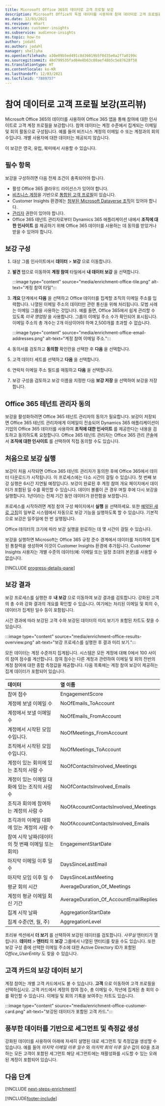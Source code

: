 ```yaml
---
title: Microsoft Office 365의 데이터로 고객 프로필 보강
description: Microsoft Office의 독점 데이터를 사용하여 참여 데이터로 고객 프로필을 보강합니다.
ms.date: 12/03/2021
ms.reviewer: mhart
ms.service: customer-insights
ms.subservice: audience-insights
ms.topic: how-to
author: jodahl
ms.author: jodahl
manager: shellyha
ms.openlocfilehash: a30e09b5ed491c8d36019b5f0d35e0a2f7a0199c
ms.sourcegitcommit: 48d799535fad84e8b63c80aef48b5c5e87628f58
ms.translationtype: HT
ms.contentlocale: ko-KR
ms.lasthandoff: 12/03/2021
ms.locfileid: "7889757"
---
```

# <a name="enrich-customer-profiles-with-engagement-data-preview"></a>참여 데이터로 고객 프로필 보강(프리뷰)

Microsoft Office 365의 데이터를 사용하여 Office 365 앱을 통해 참여에 대한 인사이트로 고객 계정 프로필을 보강합니다. 참여 데이터는 계정 수준에서 집계되는 이메일 및 회의 활동으로 구성됩니다. 예를 들어 비즈니스 계정의 이메일 수 또는 계정과의 회의 수입니다. 개별 사용자에 대한 데이터는 제공되지 않습니다. 

이 보강은 영국, 유럽, 북미에서 사용할 수 있습니다.

## <a name="prerequisites"></a>필수 항목

보강을 구성하려면 다음 전제 조건이 충족되어야 합니다.

- 활성 Office 365 클라우드 라이선스가 있어야 합니다.
- [비즈니스 계정](work-with-business-accounts.md)을 기반으로 [통합된 고객 프로필](customer-profiles.md)이 있습니다.
- Customer Insights 환경에는 [첨부된 Microsoft Dataverse 조직](create-environment.md#step-3-connect-to-microsoft-dataverse)이 있어야 합니다.
- [관리자](permissions.md#administrator) 권한이 있어야 합니다.
- Office 365 테넌트 관리자로부터 Dynamics 365 애플리케이션 내에서 **조직에 대한 인사이트** 를 제공하기 위해 Office 365 데이터를 사용하는 데 동의를 받았거나 받을 수 있어야 합니다.

## <a name="configure-the-enrichment"></a>보강 구성

1. 대상 그룹 인사이트에서 **데이터** > **보강** 으로 이동합니다.

1. **발견** 탭으로 이동하여 **계정 참여** 타일에서 **내 데이터 보강** 을 선택합니다.

   :::image type="content" source="media/enrichment-office-tile.png" alt-text="계정 참여 타일":::
   
1. **개요** 단계에서 **다음** 을 선택하고 Office 데이터를 집계할 조직의 이메일 주소를 입력합니다. 나열된 이메일 주소의 데이터만 관련 통신을 위해 처리됩니다. 모범 사례는 이메일 그룹을 사용하는 것입니다. 예를 들면, Office 365에서 쉽게 관리할 수 있도록 *미국 영업팀* 을 사용합니다. 그룹의 이메일 주소 수가 확인되어 표시됩니다. 이메일 주소의 총 개수는 2개 이상이어야 하며 2,500개를 초과할 수 없습니다.

   :::image type="content" source="media/enrichment-office-email-addresses.png" alt-text="계정 참여 이메일 주소.":::

1. 동의서를 검토하고 **동의함** 확인란을 선택한 후 **다음** 을 선택합니다.

1. 고객 데이터 세트를 선택하고 **다음** 을 선택합니다.

1. 연락처 이메일 주소 필드를 매핑하고 **다음** 을 선택합니다.

1. 보강 구성을 검토하고 보강 이름을 지정한 다음 **보강 저장** 을 선택하여 보강을 저장합니다.

## <a name="office-365-tenant-administrator-consent"></a>Office 365 테넌트 관리자 동의

보강을 활성화하려면 Office 365 테넌트 관리자의 동의가 필요합니다. 보강이 저장되면 Office 365 테넌트 관리자에게 이메일이 전송되어 Dynamics 365 애플리케이션이 기업의 Office 365 데이터를 사용하여 **조직에 대한 인사이트** 를 제공한다는 내용을 검토하고 동의하도록 요청합니다. Office 365 테넌트 관리자는 Office 365 관리 콘솔에서 **조직에 대한 인사이트** 를 선택하여 직접 동의할 수도 있습니다.

## <a name="running-the-enrichment-for-the-first-time"></a>처음으로 보강 실행

보강이 처음 시작되면 Office 365 테넌트 관리자가 동의한 후에 Office 365에서 데이터 다운로드가 시작됩니다. 이 프로세스에는 다소 시간이 걸릴 수 있습니다. 첫 번째 보강 실행은 6시간 지연될 예정입니다. 보강이 완료된 후 계정 참여 개요 페이지에서 데이터가 포함된 일 수를 확인할 수 있습니다. 데이터 볼륨이 큰 경우 며칠 후에 다시 보강을 실행합니다. 1년이라는 전체 기간 동안 데이터가 완전함을 보장합니다.

프로세스를 시작하려면 계정 참여 구성 페이지에서 **실행** 을 선택하세요. 또한 [예약된 새로 고침](system.md#schedule-tab)의 일부로 시스템에서 자동으로 보강 기능을 실행하도록 할 수 있습니다. 기본적으로 보강은 일주일에 한 번 실행됩니다.

Office 데이터의 크기에 따라 보강 실행을 완료하는 데 몇 시간이 걸릴 수 있습니다.

보강을 실행하면 Microsoft는 Office 365 규정 준수 경계에서 데이터를 처리하여 집계된 통찰력을 생성하며 이것이 Customer Insights 환경에 추가됩니다. Customer Insights 사용자는 개별 수준의 데이터(예: 이메일 또는 일정 초대의 본문)를 사용할 수 없습니다. 

[!INCLUDE [progress-details-pane](../includes/progress-details-pane.md)]

## <a name="enrichment-results"></a>보강 결과

보강 프로세스를 실행한 후 **내 보강** 으로 이동하여 보강 결과를 검토합니다. 강화된 고객의 총 수와 강화 결과의 개요를 확인할 수 있습니다. 여기에는 처리된 이메일 및 회의 수, 데이터가 집계된 일수 등이 포함됩니다.

시간 경과에 따라 보강된 고객 수와 보강된 데이터의 미리 보기가 포함된 차트도 찾을 수 있습니다.  

:::image type="content" source="media/enrichment-office-results-overview.png" alt-text="보강 프로세스를 실행한 후 결과 미리 보기.":::

모든 데이터는 계정 수준까지 집계됩니다. 시스템은 모든 계정에 대해 0에서 100 사이의 참여 점수를 계산합니다. 참여 점수는 다른 계정과 관련하여 이메일 및 회의 전반의 계정 참여에 대한 종합 측정값을 제공합니다. 다음 목록에는 계정 참여 보강이 제공하는 집계 데이터가 포함되어 있습니다.



| 데이터                                                                              | 열 이름                              |
| :-------------------------------------------------------------------------------- |:---------------------------------------- |
| 참여 점수                                                                  |  EngagementScore                         |
| 계정에 보낼 이메일 수                                                       |  NoOfEmails_ToAccount                    |
| 계정에서 보낼 이메일 수                                                     |  NoOfEmails_FromAccount                  | 
| 계정에서 시작된 모임 수입니다.                                           |  NoOfMeetings_FromAccount                | 
| 조직에서 시작된 모임 수입니다.                                 |  NoOfMeetings_ToAccount                  | 
| 계정이 있는 회의에 있는 조직의 사람 수                  |  NoOfContactsInvolved_Meetings           | 
| 계정이 있는 이메일 대화에 있는 조직의 사람 수       |  NoOfContactsInvolved_Emails             | 
| 조직과 회의에 참여하는 계정의 사람 수                  |  NoOfAccountContactsInvolved_Meetings    | 
| 조긱과의 이메일 대화에 있는 계정의 사람 수       |  NoOfAccountContactsInvolved_Emails      | 
| 참여 시작 날짜(데이터의 첫 번째 이메일 또는 회의)                        |  EngagementStartDate                     | 
| 마지막 이메일 이후 일 수                                                             |  DaysSinceLastEmail                      | 
| 마지막 모임 이후 일 수                                                           |  DaysSinceLastMeeting                    | 
| 평균 회의 시간                                                      |  AverageDuration_Of_Meetings             | 
| 계정의 평균 이메일 회신 기간                                    |  AverageDuration_Of_AccountEmailReplies  | 
| 집계 시작 날짜                                                            |  AggregationStartDate                    | 
| 집계 수준(연, 월, 주)                                          |  AggregationLevel                        | 


프리뷰 섹션에서 **더 보기** 를 선택하여 보강된 데이터를 검토합니다. *사무실* 엔터티가 열립니다. **데이터** > **엔터티** 의 **보강** 그룹에서 나열된 엔터티를 찾을 수도 있습니다. 또한 보강 구성 중에 선택한 이메일 주소에 대한 Active Directory ID가 포함된 *Office_UserEntity* 도 찾을 수 있습니다. 

## <a name="see-enrichment-data-on-the-customer-card"></a>고객 카드의 보강 데이터 보기

계정 참여는 개별 고객 카드에서도 볼 수 있습니다. **고객** 으로 이동하여 고객 프로필을 선택하십시오. 고객 카드에서 계정의 참여 점수, 총 이메일 수, 작년에 집계된 총 회의 수를 확인할 수 있습니다. 이메일 및 회의 기록을 보여주는 차트도 있습니다.

:::image type="content" source="media/enrichment-office-customer-card.png" alt-text="보강된 데이터가 포함된 고객 카드.":::

## <a name="create-segments-and-measures-based-on-the-enriched-data"></a>풍부한 데이터를 기반으로 세그먼트 및 측정값 생성

강화된 데이터를 사용하여 아래에 자세히 설명된 대로 세그먼트 및 측정값을 생성할 수 있습니다. 예를 들어 *마지막 이메일 이후 일수* 와 *마지막 회의 이후 일수* 값이 60을 초과하는 모든 고객이 포함된 세그먼트 해당 세그먼트에는 재활성화를 시도할 수 있는 오래된 계정이 포함되어 있습니다. 

## <a name="next-steps"></a>다음 단계

[!INCLUDE [next-steps-enrichment](../includes/next-steps-enrichment.md)]


[!INCLUDE[footer-include](../includes/footer-banner.md)]
